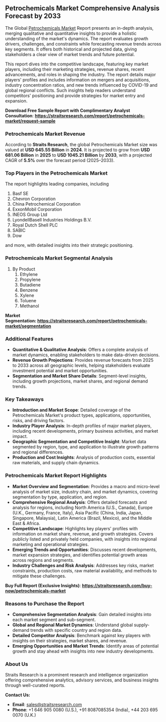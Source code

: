 <p>&nbsp;</p>
<h2>Petrochemicals Market Comprehensive Analysis Forecast by&nbsp;2033</h2>
<p>The Global <a href="https://straitsresearch.com/report/petrochemicals-market">Petrochemicals Market</a> Report presents an in-depth analysis, merging qualitative and quantitative insights to provide a holistic understanding of the market's dynamics. The report evaluates growth drivers, challenges, and constraints while forecasting revenue trends across key segments. It offers both historical and projected data, giving stakeholders a clear view of market trends and future potential.</p>
<p>This report dives into the competitive landscape, featuring key market players, including their marketing strategies, revenue shares, recent advancements, and roles in shaping the industry. The report details major players' profiles and includes information on mergers and acquisitions, industry concentration ratios, and new trends influenced by COVID-19 and global regional conflicts. Such insights help readers understand competitors' positioning and provide strategies for market entry and expansion.</p>
<p><strong>Download Free Sample Report with&nbsp;Complimentary Analyst Consultation</strong>:&nbsp;<strong><a href="https://straitsresearch.com/report/petrochemicals-market/request-sample">https://straitsresearch.com/report/petrochemicals-market/request-sample</a></strong></p>
<h3>Petrochemicals Market Revenue</h3>
<p>According to&nbsp;<strong>Straits Research</strong>, the global Petrochemicals Market size was valued at&nbsp;<strong>USD 645.55 Billion</strong>&nbsp;in&nbsp;<strong>2024</strong>. It is projected&nbsp;to grow from&nbsp;<strong>USD 681.06 Billion</strong>&nbsp;in&nbsp;<strong>2025</strong>&nbsp;to&nbsp;<strong>USD 1045.21 Billion</strong>&nbsp;by&nbsp;<strong>2033</strong>, with a projected CAGR of&nbsp;<strong>5.5%</strong>&nbsp;over the forecast period (2025&ndash;2033).</p>
<h3>Top Players in the Petrochemicals Market</h3>
<p>The report highlights leading companies, including&nbsp;</p>
<ol>
<li>Basf SE</li>
<li>Chevron Corporation</li>
<li>China Petrochemical Corporation</li>
<li>ExxonMobil Corporation</li>
<li>INEOS Group Ltd</li>
<li>LyondellBasell Industries Holdings B.V.</li>
<li>Royal Dutch Shell PLC</li>
<li>SABIC</li>
<li>Dow</li>
</ol>
<p>and more, with detailed insights into their strategic positioning.</p>
<h3>Petrochemicals Market Segmental Analysis</h3>
<ol>
<li>By Product
<ol>
<li>Ethylene</li>
<li>Propylene</li>
<li>Butadiene</li>
<li>Benzene</li>
<li>Xylene</li>
<li>Toluene</li>
<li>Methanol</li>
</ol>
</li>
</ol>
<p><strong>Market Segmentation:&nbsp;<a href="https://straitsresearch.com/report/petrochemicals-market/segmentation">https://straitsresearch.com/report/petrochemicals-market/segmentation</a></strong></p>
<h3>Additional Features</h3>
<ul>
<li><strong>Quantitative &amp; Qualitative Analysis</strong>: Offers a complete analysis of market dynamics, enabling stakeholders to make data-driven decisions.</li>
<li><strong>Revenue Growth Projections</strong>: Provides revenue forecasts from&nbsp;2025 to&nbsp;2033 across all geographic levels, helping stakeholders evaluate investment potential and market opportunities.</li>
<li><strong>Segmentation and Market Share Details</strong>: Segment-level insights, including growth projections, market shares, and regional demand trends.</li>
</ul>
<h3>Key Takeaways</h3>
<ul>
<li><strong>Introduction and Market Scope</strong>: Detailed coverage of the Petrochemicals Market's product types, applications, opportunities, risks, and driving factors.</li>
<li><strong>Industry Player Analysis</strong>: In-depth profiles of major market players, including recent developments, primary business activities, and market impact.</li>
<li><strong>Geographic Segmentation and Competitive Insight</strong>: Market data segmented by region, type, and application to illustrate growth patterns and regional differences.</li>
<li><strong>Production and Cost Insights</strong>: Analysis of production costs, essential raw materials, and supply chain dynamics.</li>
</ul>
<h3>Petrochemicals Market Report Highlights</h3>
<ul>
<li><strong>Market Overview and Segmentation</strong>: Provides a macro and micro-level analysis of market size, industry chain, and market dynamics, covering segmentation by type, application, and region.</li>
<li><strong>Comprehensive Regional Analysis</strong>: Offers detailed forecasts and analysis for regions, including North America (U.S., Canada), Europe (U.K., Germany, France, Italy), Asia Pacific (China, India, Japan, Singapore, Malaysia), Latin America (Brazil, Mexico), and the Middle East &amp; Africa.</li>
<li><strong>Competitive Landscape</strong>: Highlights key players' profiles with information on market share, revenue, and growth strategies. Covers publicly listed and privately held companies, with insights into regional marketing and operational strategies.</li>
<li><strong>Emerging Trends and Opportunities</strong>: Discusses recent developments, market expansion strategies, and identifies potential growth areas across regions and segments.</li>
<li><strong>Industry Challenges and Risk Analysis</strong>: Addresses key risks, market constraints, production costs, raw material availability, and methods to mitigate these challenges.</li>
</ul>
<p><strong>Buy Full Report (Exclusive Insights)</strong>:&nbsp;<strong><a href="https://straitsresearch.com/buy-now/petrochemicals-market">https://straitsresearch.com/buy-now/petrochemicals-market</a></strong></p>
<h3>Reasons to Purchase the Report</h3>
<ul>
<li><strong>Comprehensive Segmentation Analysis</strong>: Gain detailed insights into each market segment and sub-segment.</li>
<li><strong>Global and Regional Market Dynamics</strong>: Understand global supply-demand trends with specific country and region data.</li>
<li><strong>Detailed Competitor Analysis</strong>: Benchmark against key players with insights on their strategies, market shares, and revenue.</li>
<li><strong>Emerging Opportunities and Market Trends</strong>: Identify areas of potential growth and stay ahead with insights into new industry developments.</li>
</ul>
<h3>About Us</h3>
<p>Straits Research is a prominent research and intelligence organization offering comprehensive analytics, advisory services, and business insights through well-curated reports.</p>
<p><strong>Contact Us:</strong></p>
<ul>
<li><strong>Email</strong>: <a href="mailto:sales@straitsresearch.com">sales@straitsresearch.com</a></li>
<li><strong>Phone</strong>: +1 646 905 0080 (U.S.), +91 8087085354 (India), +44 203 695 0070 (U.K.)</li>
</ul>
<p>&nbsp;</p>
